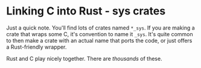 # Linking C into Rust - sys crates

Just a quick note. You'll find lots of crates named `*_sys`. If you are making a crate that wraps some C, it's convention to name it `_sys`. It's quite common to then make a crate with an actual name that ports the code, or just offers a Rust-friendly wrapper.

Rust and C play nicely together. There are *thousands* of these.